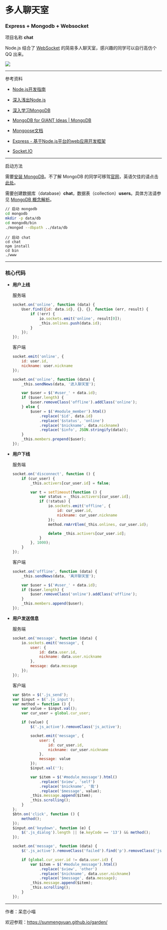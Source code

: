 # 多人聊天室 #

### Express + Mongodb + Websocket ###

项目名称 __chat__

Node.js 结合了 [WebSocket](https://socket.io/) 的简易多人聊天室，感兴趣的同学可以自行高仿个 QQ 出来。

![](http://oru3b8jlz.bkt.clouddn.com/effect-chat.jpg)

*****

参考资料

+ [Node.js开发指南](http://okj45byt5.bkt.clouddn.com/Node.js%E5%BC%80%E5%8F%91%E6%8C%87%E5%8D%97.pdf)

+ [深入浅出Node.js](http://okj45byt5.bkt.clouddn.com/%E6%B7%B1%E5%85%A5%E6%B5%85%E5%87%BANode.js.pdf)

+ [深入学习MongoDB](http://okj45byt5.bkt.clouddn.com/%E6%B7%B1%E5%85%A5%E5%AD%A6%E4%B9%A0MongoDB.pdf)

+ [MongoDB for GIANT Ideas | MongoDB](https://www.mongodb.com/)

+ [Mongoose文档](http://www.nodeclass.com/api/mongoose.html)

+ [Express - 基于Node.js平台的web应用开发框架](http://www.expressjs.com.cn/)

+ [Socket.IO](http://socket.io/)

*****

启动方法
    
需要[安装 MongoDB](https://www.mongodb.com/download-center?jmp=homepage#community)。不了解 MongoDB 的同学可移驾[官网](https://www.mongodb.com/)，英语欠佳的请点击[此处](http://www.runoob.com/mongodb/mongodb-tutorial.html)。

需要创建数据库（database）__chat__，数据表（collection）__users__。具体方法请参见 [MongoDB 概念解析](http://www.runoob.com/mongodb/mongodb-databases-documents-collections.html)。

```bash
// 启动 mongodb
cd mongodb
mkdir -p data/db
cd mongodb/bin
./mongod --dbpath ../data/db
```

```
// 启动 chat
cd chat
npm install
cd bin
./www
```

*****

### 核心代码 ###

+ __用户上线__

    服务端
    ```javascript
    socket.on('online', function (data) {
        User.find({id: data.id}, {}, {}, function (err, result) {
            if (!err) {
                io.sockets.emit('online', result[0]);
                _this.onlines.push(data.id);
            }
        });
    });
    ```

    客户端
    ```javascript
    socket.emit('online', {
        id: user.id,
        nickname: user.nickname
    });
    ```
    ```javascript
    socket.on('online', function (data) {
        _this.sendNews(data, '进入聊天室');

        var $user = $('#user_' + data.id);
        if ($user.length) {
            $user.removeClass('offline').addClass('online');
        } else {
            $user = $('#module_member').html()
                .replace('$id', data.id)
                .replace('$status', 'online')
                .replace('$nickname', data.nickname)
                .replace('$info', JSON.stringify(data));
        }
        _this.members.prepend($user);
    });
    ```
    
+ __用户下线__

    服务端
    ```javascript
    socket.on('disconnect', function () {
        if (cur_user) {
            _this.activers[cur_user.id] = false;

            var t = setTimeout(function () {
                var status = _this.activers[cur_user.id];
                if (!status) {
                    io.sockets.emit('offline', {
                        id: cur_user.id,
                        nickname: cur_user.nickname
                    });
                    method.rmArrElem(_this.onlines, cur_user.id);

                    delete _this.activers[cur_user.id];
                }
            }, 1000);
        }
    });
    ```

    客户端   
    ```javascript
    socket.on('offline', function (data) {
        _this.sendNews(data, '离开聊天室');

        var $user = $('#user_' + data.id);
        if ($user.length) {
            $user.removeClass('online').addClass('offline');
        }
        _this.members.append($user);
    });
    ```
    
+ __用户发送信息__

    服务端
    ```javascript
    socket.on('message', function (data) {
        io.sockets.emit('message', {
            user: {
                id: data.user.id,
                nickname: data.user.nickname
            },
            message: data.message
        });
    });
    ```

    客户端
    ```javascript
    var $btn = $('.js_send');
    var $input = $('.js_input');
    var method = function () {
        var value = $input.val();
        var cur_user = global.cur_user;

        if (value) {
            $('.js_active').removeClass('js_active');

            socket.emit('message', {
                user: {
                    id: cur_user.id,
                    nickname: cur_user.nickname
                },
                message: value
            });
            $input.val('');

            var $item = $('#module_message').html()
                .replace('$view', 'self')
                .replace('$nickname', '我')
                .replace('$message', value);
            _this.message.append($item);
            _this.scrolling();
        }
    };
    $btn.on('click', function () {
        method();
    });
    $input.on('keydown', function (e) {
        $('.js_dialog').length || (e.keyCode == '13') && method();
    });
    ```
    ```javascript
    socket.on('message', function (data) {
        $('.js_active').removeClass('failed').find('p').removeClass('js_resend');

        if (global.cur_user.id != data.user.id) {
            var $item = $('#module_message').html()
                .replace('$view', 'other')
                .replace('$nickname', data.user.nickname)
                .replace('$message', data.message);
            _this.message.append($item);
            _this.scrolling();
        }
    });
    ```
    
*****
    
作者：呆恋小喵

欢迎参观：<https://sunmengyuan.github.io/garden/>
